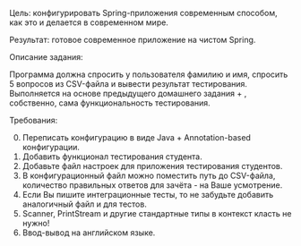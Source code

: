 Цель: конфигурировать Spring-приложения современным способом, как это и делается в современном мире.

Результат: готовое современное приложение на чистом Spring.

Описание задания:

Программа должна спросить у пользователя фамилию и имя, спросить 5 вопросов из CSV-файла и вывести результат тестирования.
Выполняется на основе предыдущего домашнего задания + , собственно, сама функциональность тестирования.

Требования:

0. Переписать конфигурацию в виде Java + Annotation-based конфигурации.
1. Добавить функционал тестирования студента.
2. Добавьте файл настроек для приложения тестирования студентов.
3. В конфигурационный файл можно поместить путь до CSV-файла, количество правильных ответов для зачёта - на Ваше усмотрение.
4. Если Вы пишите интеграционные тесты, то не забудьте добавить аналогичный файл и для тестов.
5. Scanner, PrintStream и другие стандартные типы в контекст класть не нужно!
6. Ввод-вывод на английском языке.